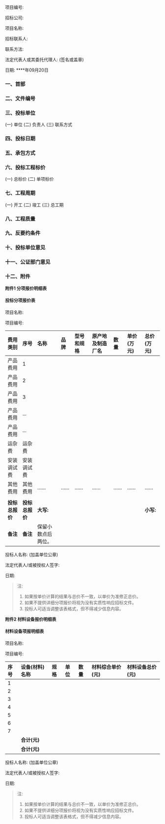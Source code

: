 项目编号:

招标公司:

项目名称:

招标联系人:

联系方法:

法定代表人或其委托代理人:
(签名或盖章)

日期: ****年09月20日

### 一、首部

### 二、文件编号

### 三、投标单位
(一) 单位
(二) 负责人
(三) 联系方式

### 四、投标日期

### 五、承包方式

### 六、投标工程标价
(一) 总标价
(二) 单项标价

### 七、工程周期
(一) 开工
(二) 竣工
(三) 总工期

### 八、工程质量

### 九、反要约条件

### 十、投标单位意见

### 十一、公证部门意见

### 十二、附件

**附件1 分项报价明细表**

#### 投标分项报价表

项目名称:

项目编号:

| 费用类别 | 序号 | 名称 | 品牌 | 型号和规格 | 原产地及制造厂名 | 数量 | 单价 (万元) | 总价 (万元) |
| :--- | :--- | :--- | :--- | :--- | :--- | :--- | :--- | :--- |
| 产品费用 | 1 | | | | | | | |
| 产品费用 | 2 | | | | | | | |
| 产品费用 | 3 | | | | | | | |
| 产品费用 | ... | | | | | | | |
| 产品费用 | ... | | | | | | | |
| 运杂费 | 运杂费 | | | | | | | |
| 安装调试费 | 安装调试费 | | | | | | | |
| 其他费用 | 其他费用 | …… | …… | …… | …… | …… | …… | …… |
| | | | | | | | | |
| **投标总报价** | **投标总报价** | **大写:** | | | | | | **小写:** |
| **备注** | **备注** | 保留小数点后两位。 | | | | | | |

投标人名称: (加盖单位公章)

法定代表人/或被授权人签字:

日期:

> 注:
> 1. 如果按单价计算的结果与总价不一致，以单价为准修正总价。
> 2. 如果不提供详细分项报价将视为没有实质性响应招标文件。
> 3. 投标人可适当调整该表格式，但不得减少信息内容。

**附件2 材料设备报价明细表**

#### 材料设备项报明细表

项目名称:

项目编号:

| 序号 | 设备(材料)名称 | 规格 | 单位 | 数量 | 材料综合单价 (元) | 材料设备总价 (元) |
| :--- | :--- | :--- | :--- | :--- | :--- | :--- |
| 1 | | | | | | |
| 2 | | | | | | |
| 3 | | | | | | |
| 4 | | | | | | |
| 5 | | | | | | |
| 6 | | | | | | |
| 7 | | | | | | |
| | **合计(元)** | | | | | |
| | **合计(元)** | | | | | |

投标人名称: (加盖单位公章)

法定代表人/或被授权人签字:

日期:

> 注:
> 1. 如果按单价计算的结果与总价不一致，以单价为准修正总价。
> 2. 如果不提供详细分项报价将视为没有实质性响应招标文件。
> 3. 投标人可适当调整该表格式，但不得减少信息内容。